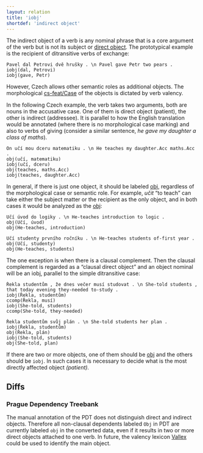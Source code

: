 ```yaml
---
layout: relation
title: 'iobj'
shortdef: 'indirect object'
---
```


The indirect object of a verb is any nominal phrase that is a core
argument of the verb but is not its subject or [direct object](obj).
The prototypical example is the recipient of ditransitive verbs of
exchange:

~~~ sdparse
Pavel dal Petrovi dvě hrušky . \n Pavel gave Petr two pears .
iobj(dal, Petrovi)
iobj(gave, Petr)
~~~

However, Czech allows other semantic roles as additional objects.
The morphological [cs-feat/Case]() of the objects is dictated by verb valency.

In the following Czech example, the verb takes two arguments, both are nouns in the accusative case. One of them is direct object (patient), the other is indirect (addressee). It is parallel to how the English translation would be annotated (where there is no morphological case marking) and also to verbs of giving (consider a similar sentence, _he gave my daughter a class of maths_).

~~~ sdparse
On učí mou dceru matematiku . \n He teaches my daughter.Acc maths.Acc .
obj(učí, matematiku)
iobj(učí, dceru)
obj(teaches, maths.Acc)
iobj(teaches, daughter.Acc)
~~~

In general, if there is just one object, it should be labeled
[obj](), regardless of the morphological case or semantic role.
For example, _učit_ “to teach” can take either the subject matter or the recipient as the only object,
and in both cases it would be analyzed as the [obj]():

~~~ sdparse
Učí úvod do logiky . \n He-teaches introduction to logic .
obj(Učí, úvod)
obj(He-teaches, introduction)
~~~

~~~ sdparse
Učí studenty prvního ročníku . \n He-teaches students of-first year .
obj(Učí, studenty)
obj(He-teaches, students)
~~~

The one exception is when there is a clausal complement.
Then the clausal complement is regarded as a “clausal direct object” and an object nominal will be an iobj, parallel to
the simple ditransitive case:

~~~ sdparse
Řekla studentům , že dnes večer musí studovat . \n She-told students , that today evening they-needed to-study .
iobj(Řekla, studentům)
ccomp(Řekla, musí)
iobj(She-told, students)
ccomp(She-told, they-needed)
~~~

~~~ sdparse
Řekla studentům svůj plán . \n She-told students her plan .
iobj(Řekla, studentům)
obj(Řekla, plán)
iobj(She-told, students)
obj(She-told, plan)
~~~

If there are two or
more objects, one of them should be [obj]() and the others should be
`iobj`. In such cases it is necessary to decide what is the
most directly affected object _(patient)._

## Diffs

### Prague Dependency Treebank

The manual annotation of the PDT does not distinguish direct and indirect objects.
Therefore all non-clausal dependents labeled `Obj` in PDT are currently labeled `obj`
in the converted data, even if it results in two or more direct objects attached to one verb.
In future, the valency lexicon <a href="http://ufal.mff.cuni.cz/vallex">Vallex</a>
could be used to identify the main object.
